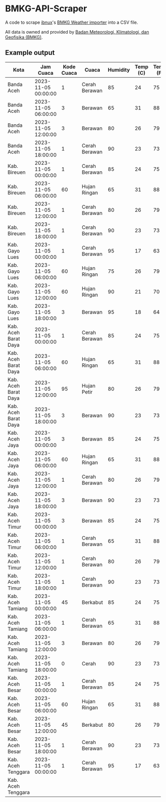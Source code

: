 # BMKG-API-Scraper
A code to scrape [ibnux](https://github.com/ibnux)'s [BMKG Weather importer](https://www.bmkg.go.id) into a CSV file.

All data is owned and provided by [Badan Meteorologi, Klimatologi, dan Geofisika (BMKG)](https://www.bmkg.go.id).

## Example output

| Kota               | Jam Cuaca           | Kode Cuaca      | Cuaca         | Humidity | Temp (C) | Temp (F) |
|--------------------|---------------------|-----------------|---------------|----------|----------|----------|
| Banda Aceh         | 2023-11-05 00:00:00 | 1               | Cerah Berawan | 85       | 24       | 75       |
| Banda Aceh         | 2023-11-05 06:00:00 | 3               | Berawan       | 65       | 31       | 88       |
| Banda Aceh         | 2023-11-05 12:00:00 | 3               | Berawan       | 80       | 26       | 79       |
| Banda Aceh         | 2023-11-05 18:00:00 | 1               | Cerah Berawan | 90       | 23       | 73       |
| Kab. Bireuen       | 2023-11-05 00:00:00 | 1               | Cerah Berawan | 85       | 24       | 75       |
| Kab. Bireuen       | 2023-11-05 06:00:00 | 60              | Hujan Ringan  | 65       | 31       | 88       |
| Kab. Bireuen       | 2023-11-05 12:00:00 | 1               | Cerah Berawan | 80       | 26       | 79       |
| Kab. Bireuen       | 2023-11-05 18:00:00 | 1               | Cerah Berawan | 90       | 23       | 73       |
| Kab. Gayo Lues     | 2023-11-05 00:00:00 | 1               | Cerah Berawan | 95       | 17       | 63       |
| Kab. Gayo Lues     | 2023-11-05 06:00:00 | 60              | Hujan Ringan  | 75       | 26       | 79       |
| Kab. Gayo Lues     | 2023-11-05 12:00:00 | 60              | Hujan Ringan  | 90       | 21       | 70       |
| Kab. Gayo Lues     | 2023-11-05 18:00:00 | 3               | Berawan       | 95       | 18       | 64       |
| Kab. Aceh Barat Daya| 2023-11-05 00:00:00 | 1              | Cerah Berawan | 85       | 24       | 75       |
| Kab. Aceh Barat Daya| 2023-11-05 06:00:00 | 60             | Hujan Ringan  | 65       | 31       | 88       |
| Kab. Aceh Barat Daya| 2023-11-05 12:00:00 | 95             | Hujan Petir   | 80       | 26       | 79       |
| Kab. Aceh Barat Daya| 2023-11-05 18:00:00 | 3              | Berawan       | 90       | 23       | 73       |
| Kab. Aceh Jaya     | 2023-11-05 00:00:00 | 3               | Berawan       | 85       | 24       | 75       |
| Kab. Aceh Jaya     | 2023-11-05 06:00:00 | 60              | Hujan Ringan  | 65       | 31       | 88       |
| Kab. Aceh Jaya     | 2023-11-05 12:00:00 | 1               | Cerah Berawan | 80       | 26       | 79       |
| Kab. Aceh Jaya     | 2023-11-05 18:00:00 | 3               | Berawan       | 90       | 23       | 73       |
| Kab. Aceh Timur    | 2023-11-05 00:00:00 | 3               | Berawan       | 85       | 24       | 75       |
| Kab. Aceh Timur    | 2023-11-05 06:00:00 | 1               | Cerah Berawan | 65       | 31       | 88       |
| Kab. Aceh Timur    | 2023-11-05 12:00:00 | 1               | Cerah Berawan | 80       | 26       | 79       |
| Kab. Aceh Timur    | 2023-11-05 18:00:00 | 1               | Cerah Berawan | 90       | 23       | 73       |
| Kab. Aceh Tamiang  | 2023-11-05 00:00:00 | 45              | Berkabut      | 85       | 24       | 75       |
| Kab. Aceh Tamiang  | 2023-11-05 06:00:00 | 1               | Cerah Berawan | 65       | 31       | 88       |
| Kab. Aceh Tamiang  | 2023-11-05 12:00:00 | 3               | Berawan       | 80       | 26       | 79       |
| Kab. Aceh Tamiang  | 2023-11-05 18:00:00 | 0               | Cerah         | 90       | 23       | 73       |
| Kab. Aceh Besar    | 2023-11-05 00:00:00 | 1               | Cerah Berawan | 85       | 24       | 75       |
| Kab. Aceh Besar    | 2023-11-05 06:00:00 | 60              | Hujan Ringan  | 65       | 31       | 88       |
| Kab. Aceh Besar    | 2023-11-05 12:00:00 | 45              | Berkabut      | 80       | 26       | 79       |
| Kab. Aceh Besar    | 2023-11-05 18:00:00 | 1               | Cerah Berawan | 90       | 23       | 73       |
| Kab. Aceh Tenggara | 2023-11-05 00:00:00 | 1               | Cerah Berawan | 95       | 17       | 63       |
| Kab. Aceh Tenggara |
